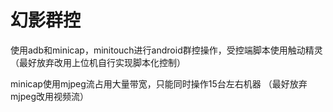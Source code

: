 # 幻影群控

使用adb和minicap，minitouch进行android群控操作，受控端脚本使用触动精灵 （最好放弃改用上位机自行实现脚本化控制）

minicap使用mjpeg流占用大量带宽，只能同时操作15台左右机器 （最好放弃mjpeg改用视频流）

